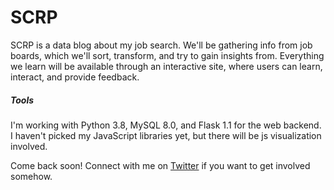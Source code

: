 # SCRP

SCRP is a data blog about my job search. We'll be gathering info from job boards, which we'll sort, transform, and try to gain insights from. Everything we learn will be available through an interactive site, where users can learn, interact, and provide feedback. 

##### Tools

I'm working with Python 3.8, MySQL 8.0, and Flask 1.1 for the web backend. I haven't picked my JavaScript libraries yet, but there will be js visualization involved.

Come back soon! Connect with me on [Twitter](https://twitter.com/CalTissue) if you want to get involved somehow.
